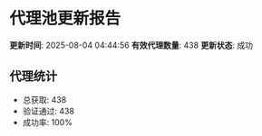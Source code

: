 # 代理池更新报告

**更新时间**: 2025-08-04 04:44:56
**有效代理数量**: 438
**更新状态**:  成功

## 代理统计
- 总获取: 438
- 验证通过: 438
- 成功率: 100%
